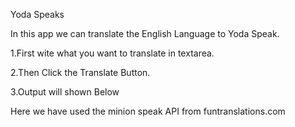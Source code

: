 Yoda Speaks

In this app we can translate the English Language to Yoda Speak.

1.First wite what you want to translate in textarea.

2.Then Click the Translate Button.

3.Output will shown Below

Here we have used the minion speak API from funtranslations.com
